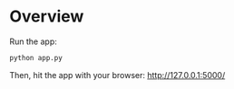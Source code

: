 # Overview


Run the app:

```bash
python app.py
```
Then, hit the app with your browser: http://127.0.0.1:5000/

